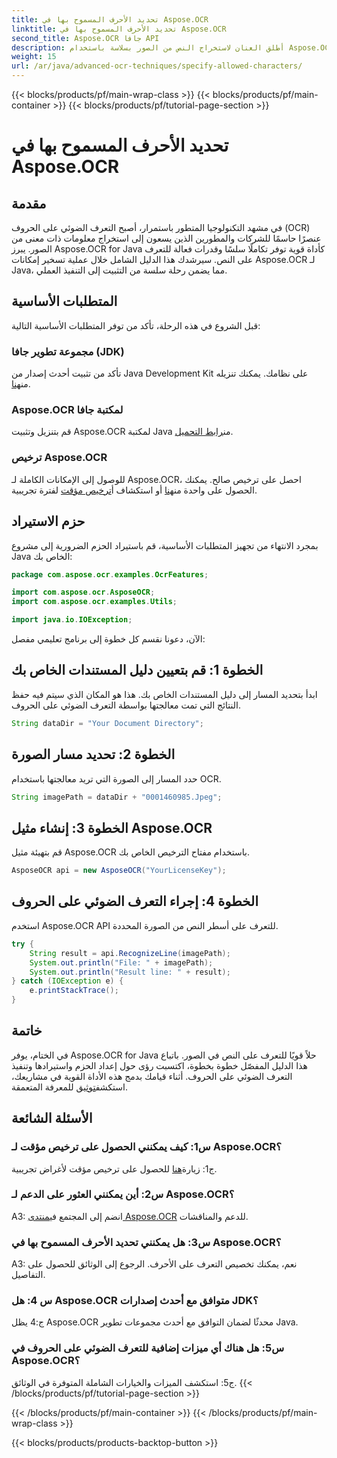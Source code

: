 ```yaml
---
title: تحديد الأحرف المسموح بها في Aspose.OCR
linktitle: تحديد الأحرف المسموح بها في Aspose.OCR
second_title: Aspose.OCR جافا API
description: أطلق العنان لاستخراج النص من الصور بسلاسة باستخدام Aspose.OCR لـ Java. اتبع دليلنا خطوة بخطوة للتكامل الفعال.
weight: 15
url: /ar/java/advanced-ocr-techniques/specify-allowed-characters/
---
```


{{< blocks/products/pf/main-wrap-class >}}
{{< blocks/products/pf/main-container >}}
{{< blocks/products/pf/tutorial-page-section >}}

# تحديد الأحرف المسموح بها في Aspose.OCR

## مقدمة

في مشهد التكنولوجيا المتطور باستمرار، أصبح التعرف الضوئي على الحروف (OCR) عنصرًا حاسمًا للشركات والمطورين الذين يسعون إلى استخراج معلومات ذات معنى من الصور. يبرز Aspose.OCR for Java كأداة قوية توفر تكاملًا سلسًا وقدرات فعالة للتعرف على النص. سيرشدك هذا الدليل الشامل خلال عملية تسخير إمكانات Aspose.OCR لـ Java، مما يضمن رحلة سلسة من التثبيت إلى التنفيذ العملي.

## المتطلبات الأساسية

قبل الشروع في هذه الرحلة، تأكد من توفر المتطلبات الأساسية التالية:

### مجموعة تطوير جافا (JDK)

 تأكد من تثبيت أحدث إصدار من Java Development Kit على نظامك. يمكنك تنزيله من[هنا](https://www.oracle.com/java/technologies/javase-downloads.html).

### Aspose.OCR لمكتبة جافا

 قم بتنزيل وتثبيت Aspose.OCR لمكتبة Java من[رابط التحميل](https://releases.aspose.com/ocr/java/).

### ترخيص Aspose.OCR

 للوصول إلى الإمكانات الكاملة لـ Aspose.OCR، احصل على ترخيص صالح. يمكنك الحصول على واحدة من[هنا](https://purchase.aspose.com/buy) أو استكشاف أ[ترخيص مؤقت](https://purchase.aspose.com/temporary-license/) لفترة تجريبية.

## حزم الاستيراد

بمجرد الانتهاء من تجهيز المتطلبات الأساسية، قم باستيراد الحزم الضرورية إلى مشروع Java الخاص بك:

```java
package com.aspose.ocr.examples.OcrFeatures;

import com.aspose.ocr.AsposeOCR;
import com.aspose.ocr.examples.Utils;

import java.io.IOException;
```

الآن، دعونا نقسم كل خطوة إلى برنامج تعليمي مفصل:

## الخطوة 1: قم بتعيين دليل المستندات الخاص بك

ابدأ بتحديد المسار إلى دليل المستندات الخاص بك. هذا هو المكان الذي سيتم فيه حفظ النتائج التي تمت معالجتها بواسطة التعرف الضوئي على الحروف.

```java
String dataDir = "Your Document Directory";
```

## الخطوة 2: تحديد مسار الصورة

حدد المسار إلى الصورة التي تريد معالجتها باستخدام OCR.

```java
String imagePath = dataDir + "0001460985.Jpeg";
```

## الخطوة 3: إنشاء مثيل Aspose.OCR

قم بتهيئة مثيل Aspose.OCR باستخدام مفتاح الترخيص الخاص بك.

```java
AsposeOCR api = new AsposeOCR("YourLicenseKey");
```

## الخطوة 4: إجراء التعرف الضوئي على الحروف

استخدم Aspose.OCR API للتعرف على أسطر النص من الصورة المحددة.

```java
try {
    String result = api.RecognizeLine(imagePath);
    System.out.println("File: " + imagePath);
    System.out.println("Result line: " + result);
} catch (IOException e) {
    e.printStackTrace();
}
```

## خاتمة

 في الختام، يوفر Aspose.OCR for Java حلاً قويًا للتعرف على النص في الصور. باتباع هذا الدليل المفصّل خطوة بخطوة، اكتسبت رؤى حول إعداد الحزم واستيرادها وتنفيذ التعرف الضوئي على الحروف. أثناء قيامك بدمج هذه الأداة القوية في مشاريعك، استكشف[توثيق](https://reference.aspose.com/ocr/java/) للمعرفة المتعمقة.

## الأسئلة الشائعة

### س1: كيف يمكنني الحصول على ترخيص مؤقت لـ Aspose.OCR؟

 ج1: زيارة[هنا](https://purchase.aspose.com/temporary-license/) للحصول على ترخيص مؤقت لأغراض تجريبية.

### س2: أين يمكنني العثور على الدعم لـ Aspose.OCR؟

 A3: انضم إلى المجتمع في[منتدى Aspose.OCR](https://forum.aspose.com/c/ocr/16) للدعم والمناقشات.

### س3: هل يمكنني تحديد الأحرف المسموح بها في Aspose.OCR؟

A3: نعم، يمكنك تخصيص التعرف على الأحرف. الرجوع إلى الوثائق للحصول على التفاصيل.

### س 4: هل Aspose.OCR متوافق مع أحدث إصدارات JDK؟

ج:4 يظل Aspose.OCR محدثًا لضمان التوافق مع أحدث مجموعات تطوير Java.

### س5: هل هناك أي ميزات إضافية للتعرف الضوئي على الحروف في Aspose.OCR؟

ج5: استكشف الميزات والخيارات الشاملة المتوفرة في الوثائق.
{{< /blocks/products/pf/tutorial-page-section >}}

{{< /blocks/products/pf/main-container >}}
{{< /blocks/products/pf/main-wrap-class >}}

{{< blocks/products/products-backtop-button >}}
